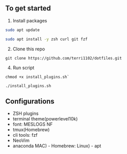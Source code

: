 ## To get started
1. Install packages
```bash
sudo apt update
```
```bash
sudo apt install -y zsh curl git fzf
```

2. Clone this repo
```
git clone https://github.com/terri1102/dotfiles.git
```

4. Run script
```
chmod +x install_plugins.sh`
```
```
./install_plugins.sh
```

## Configurations
- ZSH plugins
- terminal theme(powerlevel10k)
- font: MESLOGS NF
- tmux(Homebrew)
- cli tools: fzf
- NeoVim
- anaconda
MAC) - Homebrew:
Linux) - apt
  
